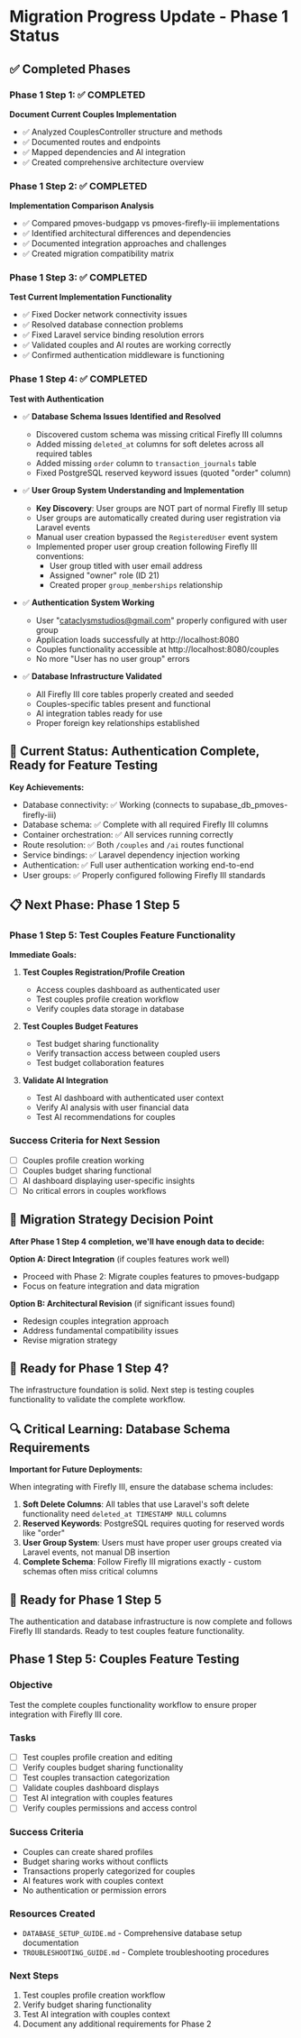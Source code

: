 # Migration Progress Update - Phase 1 Status

## ✅ Completed Phases

### Phase 1 Step 1: ✅ COMPLETED

**Document Current Couples Implementation**

- ✅ Analyzed CouplesController structure and methods
- ✅ Documented routes and endpoints  
- ✅ Mapped dependencies and AI integration
- ✅ Created comprehensive architecture overview

### Phase 1 Step 2: ✅ COMPLETED

**Implementation Comparison Analysis**

- ✅ Compared pmoves-budgapp vs pmoves-firefly-iii implementations
- ✅ Identified architectural differences and dependencies
- ✅ Documented integration approaches and challenges
- ✅ Created migration compatibility matrix

### Phase 1 Step 3: ✅ COMPLETED

**Test Current Implementation Functionality**

- ✅ Fixed Docker network connectivity issues
- ✅ Resolved database connection problems
- ✅ Fixed Laravel service binding resolution errors
- ✅ Validated couples and AI routes are working correctly
- ✅ Confirmed authentication middleware is functioning

### Phase 1 Step 4: ✅ COMPLETED

**Test with Authentication**

- ✅ **Database Schema Issues Identified and Resolved**
  - Discovered custom schema was missing critical Firefly III columns
  - Added missing `deleted_at` columns for soft deletes across all required tables
  - Added missing `order` column to `transaction_journals` table
  - Fixed PostgreSQL reserved keyword issues (quoted "order" column)

- ✅ **User Group System Understanding and Implementation**
  - **Key Discovery**: User groups are NOT part of normal Firefly III setup
  - User groups are automatically created during user registration via Laravel events
  - Manual user creation bypassed the `RegisteredUser` event system
  - Implemented proper user group creation following Firefly III conventions:
    - User group titled with user email address
    - Assigned "owner" role (ID 21) 
    - Created proper `group_memberships` relationship

- ✅ **Authentication System Working**
  - User "cataclysmstudios@gmail.com" properly configured with user group
  - Application loads successfully at http://localhost:8080
  - Couples functionality accessible at http://localhost:8080/couples
  - No more "User has no user group" errors

- ✅ **Database Infrastructure Validated**
  - All Firefly III core tables properly created and seeded
  - Couples-specific tables present and functional
  - AI integration tables ready for use
  - Proper foreign key relationships established

## 🎯 Current Status: Authentication Complete, Ready for Feature Testing

**Key Achievements:**

- Database connectivity: ✅ Working (connects to supabase_db_pmoves-firefly-iii)
- Database schema: ✅ Complete with all required Firefly III columns
- Container orchestration: ✅ All services running correctly
- Route resolution: ✅ Both `/couples` and `/ai` routes functional
- Service bindings: ✅ Laravel dependency injection working
- Authentication: ✅ Full user authentication working end-to-end
- User groups: ✅ Properly configured following Firefly III standards

## 📋 Next Phase: Phase 1 Step 5

### Phase 1 Step 5: Test Couples Feature Functionality

**Immediate Goals:**

1. **Test Couples Registration/Profile Creation**
   - Access couples dashboard as authenticated user
   - Test couples profile creation workflow
   - Verify couples data storage in database

2. **Test Couples Budget Features**
   - Test budget sharing functionality
   - Verify transaction access between coupled users
   - Test budget collaboration features

3. **Validate AI Integration**
   - Test AI dashboard with authenticated user context
   - Verify AI analysis with user financial data
   - Test AI recommendations for couples

### Success Criteria for Next Session

- [ ] Couples profile creation working
- [ ] Couples budget sharing functional
- [ ] AI dashboard displaying user-specific insights
- [ ] No critical errors in couples workflows

## 🔄 Migration Strategy Decision Point

**After Phase 1 Step 4 completion, we'll have enough data to decide:**

**Option A: Direct Integration** (if couples features work well)

- Proceed with Phase 2: Migrate couples features to pmoves-budgapp
- Focus on feature integration and data migration

**Option B: Architectural Revision** (if significant issues found)

- Redesign couples integration approach
- Address fundamental compatibility issues
- Revise migration strategy

## 🎯 Ready for Phase 1 Step 4?

The infrastructure foundation is solid. Next step is testing couples functionality to validate the complete workflow.

## 🔍 Critical Learning: Database Schema Requirements

**Important for Future Deployments:**

When integrating with Firefly III, ensure the database schema includes:

1. **Soft Delete Columns**: All tables that use Laravel's soft delete functionality need `deleted_at TIMESTAMP NULL` columns
2. **Reserved Keywords**: PostgreSQL requires quoting for reserved words like "order"
3. **User Group System**: Users must have proper user groups created via Laravel events, not manual DB insertion
4. **Complete Schema**: Follow Firefly III migrations exactly - custom schemas often miss critical columns

## 🎯 Ready for Phase 1 Step 5

The authentication and database infrastructure is now complete and follows Firefly III standards. Ready to test couples feature functionality.

## Phase 1 Step 5: Couples Feature Testing

### Objective
Test the complete couples functionality workflow to ensure proper integration with Firefly III core.

### Tasks
- [ ] Test couples profile creation and editing
- [ ] Verify couples budget sharing functionality
- [ ] Test couples transaction categorization
- [ ] Validate couples dashboard displays
- [ ] Test AI integration with couples features
- [ ] Verify couples permissions and access control

### Success Criteria
- Couples can create shared profiles
- Budget sharing works without conflicts
- Transactions properly categorized for couples
- AI features work with couples context
- No authentication or permission errors

### Resources Created
- `DATABASE_SETUP_GUIDE.md` - Comprehensive database setup documentation
- `TROUBLESHOOTING_GUIDE.md` - Complete troubleshooting procedures

### Next Steps
1. Test couples profile creation workflow
2. Verify budget sharing functionality
3. Test AI integration with couples context
4. Document any additional requirements for Phase 2
